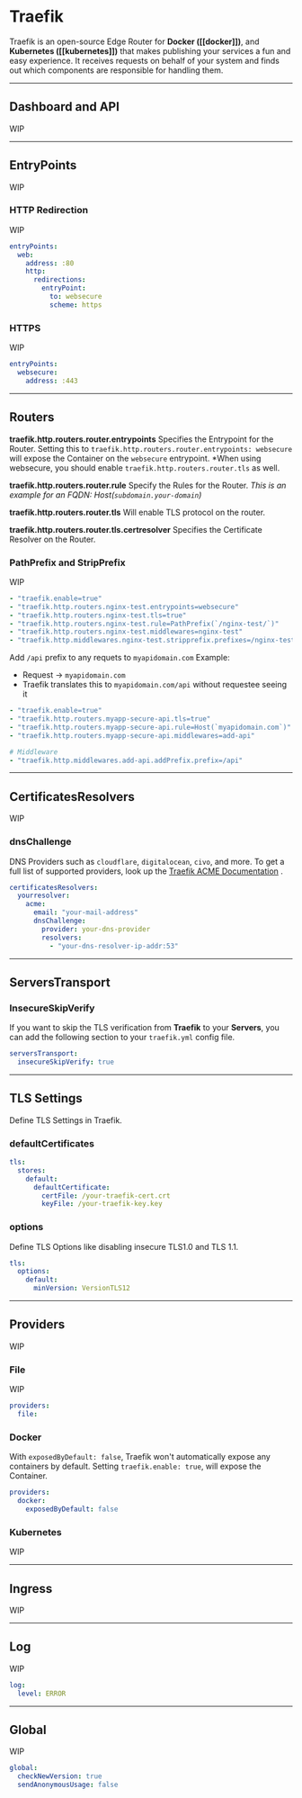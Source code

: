 # Traefik
Traefik is an open-source Edge Router for **Docker ([[docker]])**, and **Kubernetes ([[kubernetes]])** that makes publishing your services a fun and easy experience. It receives requests on behalf of your system and finds out which components are responsible for handling them.

---
## Dashboard and API
WIP

---
## EntryPoints
WIP

### HTTP Redirection
WIP
```yaml
entryPoints:
  web:
    address: :80
    http:
      redirections:
        entryPoint:
          to: websecure
          scheme: https
```

### HTTPS 
WIP
```yaml
entryPoints:
  websecure:
    address: :443
```


---
## Routers


**traefik.http.routers.router.entrypoints** 
Specifies the Entrypoint for the Router. Setting this to `traefik.http.routers.router.entrypoints: websecure` will expose the Container on the `websecure` entrypoint.
*When using websecure, you should enable `traefik.http.routers.router.tls` as well.

**traefik.http.routers.router.rule**
Specify the Rules for the Router.
*This is an example for an FQDN: Host(`subdomain.your-domain`)*

**traefik.http.routers.router.tls**	
Will enable TLS protocol on the router.

**traefik.http.routers.router.tls.certresolver**
Specifies the Certificate Resolver on the Router.

### PathPrefix and StripPrefix
WIP

```yml
- "traefik.enable=true"
- "traefik.http.routers.nginx-test.entrypoints=websecure"
- "traefik.http.routers.nginx-test.tls=true"
- "traefik.http.routers.nginx-test.rule=PathPrefix(`/nginx-test/`)"
- "traefik.http.routers.nginx-test.middlewares=nginx-test"
- "traefik.http.middlewares.nginx-test.stripprefix.prefixes=/nginx-test"
```

Add `/api` prefix to any requets to `myapidomain.com`
Example: 
  - Request -> `myapidomain.com`
  - Traefik translates this to `myapidomain.com/api` without requestee seeing it
```yml
- "traefik.enable=true"
- "traefik.http.routers.myapp-secure-api.tls=true"
- "traefik.http.routers.myapp-secure-api.rule=Host(`myapidomain.com`)"
- "traefik.http.routers.myapp-secure-api.middlewares=add-api"

# Middleware
- "traefik.http.middlewares.add-api.addPrefix.prefix=/api"
```

---
## CertificatesResolvers
WIP

### dnsChallenge
DNS Providers such as `cloudflare`, `digitalocean`, `civo`, and more. To get a full list of supported providers, look up the [Traefik ACME Documentation](https://doc.traefik.io/traefik/https/acme/) .

```yaml
certificatesResolvers:
  yourresolver:
    acme:
      email: "your-mail-address"
      dnsChallenge:
        provider: your-dns-provider
        resolvers:
          - "your-dns-resolver-ip-addr:53"
```

---
## ServersTransport

### InsecureSkipVerify
If you want to skip the TLS verification from **Traefik** to your **Servers**, you can add the following section to your `traefik.yml` config file.
```yaml
serversTransport:
  insecureSkipVerify: true
```

---
## TLS Settings
Define TLS Settings in Traefik.

### defaultCertificates
```yaml
tls:
  stores:
    default:
      defaultCertificate:
        certFile: /your-traefik-cert.crt
        keyFile: /your-traefik-key.key
```

### options
Define TLS Options like disabling insecure TLS1.0 and TLS 1.1.
```yaml
tls:
  options:
    default:
      minVersion: VersionTLS12
```

---
## Providers
WIP

### File
WIP
```yaml
providers:
  file:
```

### Docker
With `exposedByDefault: false`, Traefik won't automatically expose any containers by default. Setting `traefik.enable: true`, will expose the Container.

```yaml
providers:
  docker:
    exposedByDefault: false
```

### Kubernetes
WIP

---
## Ingress
WIP

---
## Log
WIP

```yaml
log:
  level: ERROR
```

---
## Global
WIP

```yaml
global:
  checkNewVersion: true
  sendAnonymousUsage: false
```


